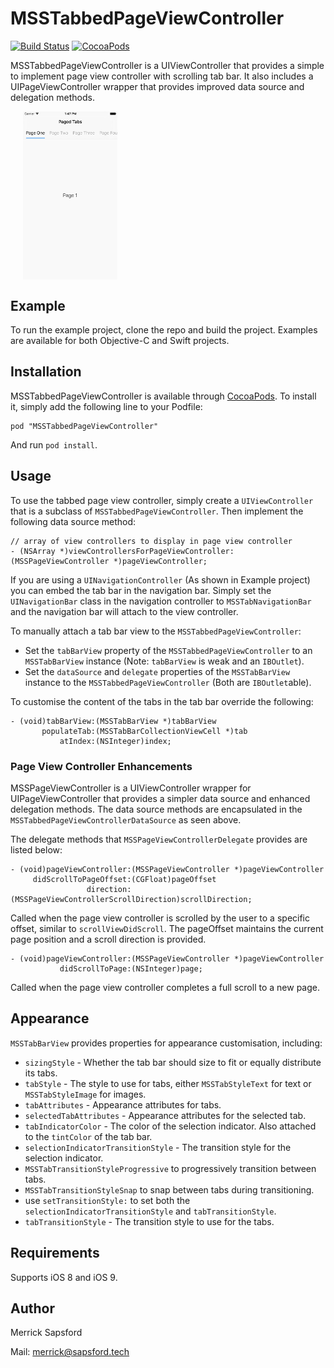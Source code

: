 # MSSTabbedPageViewController
[![Build Status](https://travis-ci.org/MerrickSapsford/MSSTabbedPageViewController.svg?branch=develop)](https://travis-ci.org/MerrickSapsford/MSSTabbedPageViewController)
[![CocoaPods](https://img.shields.io/cocoapods/v/MSSTabbedPageViewController.svg)]()

MSSTabbedPageViewController is a UIViewController that provides a simple to implement page view controller with scrolling tab bar. It also includes a UIPageViewController wrapper that provides improved data source and delegation methods.

<div style="width:100%;">
<img src="MSSTabbedPageViewController.gif" align="center" height="30%" width="30%" style="margin-left:20px;">
</div>

<p><p>

## Example
To run the example project, clone the repo and build the project. Examples are available for both Objective-C and Swift projects.

## Installation
MSSTabbedPageViewController is available through [CocoaPods](http://cocoapods.org). To install it, simply add the following line to your Podfile:

    pod "MSSTabbedPageViewController"

And run `pod install`.

## Usage

To use the tabbed page view controller, simply create a `UIViewController` that is a subclass of `MSSTabbedPageViewController`. Then implement the following data source method:

```
// array of view controllers to display in page view controller
- (NSArray *)viewControllersForPageViewController:(MSSPageViewController *)pageViewController;
```

If you are using a `UINavigationController` (As shown in Example project) you can embed the tab bar in the navigation bar. Simply set the `UINavigationBar` class in the navigation controller to `MSSTabNavigationBar` and the navigation bar will attach to the view controller.

To manually attach a tab bar view to the `MSSTabbedPageViewController`:

- Set the `tabBarView` property of the `MSSTabbedPageViewController` to an `MSSTabBarView` instance (Note: `tabBarView` is weak and an `IBOutlet`).
- Set the `dataSource` and `delegate` properties of the `MSSTabBarView` instance to the `MSSTabbedPageViewController` (Both are `IBOutlet`able).

To customise the content of the tabs in the tab bar override the following:

```
- (void)tabBarView:(MSSTabBarView *)tabBarView
       populateTab:(MSSTabBarCollectionViewCell *)tab
           atIndex:(NSInteger)index;
```

### Page View Controller Enhancements

MSSPageViewController is a UIViewController wrapper for UIPageViewController that provides a simpler data source and enhanced delegation methods. The data source methods are encapsulated in the `MSSTabbedPageViewControllerDataSource` as seen above.

The delegate methods that `MSSPageViewControllerDelegate` provides are listed below:

```
- (void)pageViewController:(MSSPageViewController *)pageViewController
     didScrollToPageOffset:(CGFloat)pageOffset
                 direction:(MSSPageViewControllerScrollDirection)scrollDirection;
```
Called when the page view controller is scrolled by the user to a specific offset, similar to `scrollViewDidScroll`. The pageOffset maintains the current page position and a scroll direction is provided.

```
- (void)pageViewController:(MSSPageViewController *)pageViewController
           didScrollToPage:(NSInteger)page;
```
Called when the page view controller completes a full scroll to a new page.

## Appearance
`MSSTabBarView` provides properties for appearance customisation, including:

- `sizingStyle` - Whether the tab bar should size to fit or equally distribute its tabs.
- `tabStyle` - The style to use for tabs, either `MSSTabStyleText` for text or `MSSTabStyleImage` for images.
- `tabAttributes` - Appearance attributes for tabs.
- `selectedTabAttributes` - Appearance attributes for the selected tab.
- `tabIndicatorColor` - The color of the selection indicator. Also attached to the `tintColor` of the tab bar.
- `selectionIndicatorTransitionStyle` - The transition style for the selection indicator.
 - `MSSTabTransitionStyleProgressive` to progressively transition between tabs.
 - `MSSTabTransitionStyleSnap` to snap between tabs during transitioning.
 - use `setTransitionStyle:` to set both the `selectionIndicatorTransitionStyle` and `tabTransitionStyle`.
- `tabTransitionStyle` - The transition style to use for the tabs.

## Requirements
Supports iOS 8 and iOS 9.

## Author
Merrick Sapsford

Mail: [merrick@sapsford.tech](mailto:merrick@sapsford.tech)
